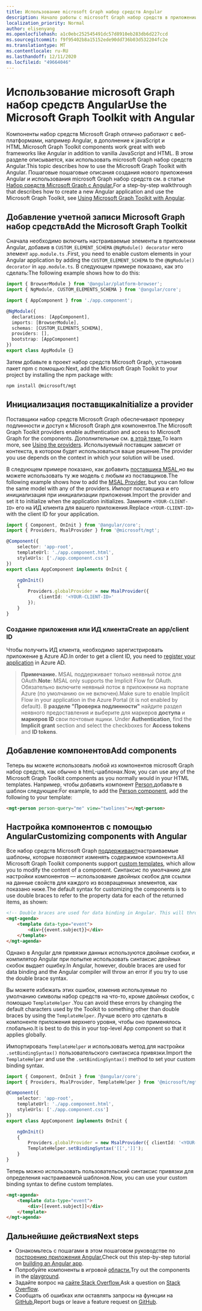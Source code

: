 ```yaml
---
title: Использование microsoft Graph набор средств Angular
description: Начало работы с microsoft Graph набор средств в приложении Angular.
localization_priority: Normal
author: elisenyang
ms.openlocfilehash: a1c0ebc252545491dc57d8910eb283db6d227ccd
ms.sourcegitcommit: f9f95402b8a15152ede90dd736b03d532204fc2e
ms.translationtype: MT
ms.contentlocale: ru-RU
ms.lasthandoff: 12/11/2020
ms.locfileid: "49664046"
---
```

# <a name="use-the-microsoft-graph-toolkit-with-angular"></a><span data-ttu-id="b3cca-103">Использование microsoft Graph набор средств Angular</span><span class="sxs-lookup"><span data-stu-id="b3cca-103">Use the Microsoft Graph Toolkit with Angular</span></span>

<span data-ttu-id="b3cca-104">Компоненты набор средств Microsoft Graph отлично работают с веб-платформами, например Angular, в дополнение к javaScript и HTML.</span><span class="sxs-lookup"><span data-stu-id="b3cca-104">Microsoft Graph Toolkit components work great with web frameworks like Angular in addition to vanilla JavaScript and HTML.</span></span> <span data-ttu-id="b3cca-105">В этом разделе описывается, как использовать microsoft Graph набор средств Angular.</span><span class="sxs-lookup"><span data-stu-id="b3cca-105">This topic describes how to use the Microsoft Graph Toolkit with Angular.</span></span> <span data-ttu-id="b3cca-106">Пошаговые пошаговые описания создания нового приложения Angular и использования microsoft Graph набор средств см. в статье [Набор средств Microsoft Graph с Angular.](https://developer.microsoft.com/graph/blogs/a-lap-around-microsoft-graph-toolkit-day-14-using-microsoft-graph-toolkit-with-angular/)</span><span class="sxs-lookup"><span data-stu-id="b3cca-106">For a step-by-step walkthrough that describes how to create a new Angular application and use the Microsoft Graph Toolkit, see [Using Microsoft Graph Toolkit with Angular](https://developer.microsoft.com/graph/blogs/a-lap-around-microsoft-graph-toolkit-day-14-using-microsoft-graph-toolkit-with-angular/).</span></span>

## <a name="add-the-microsoft-graph-toolkit"></a><span data-ttu-id="b3cca-107">Добавление учетной записи Microsoft Graph набор средств</span><span class="sxs-lookup"><span data-stu-id="b3cca-107">Add the Microsoft Graph Toolkit</span></span>

<span data-ttu-id="b3cca-108">Сначала необходимо включить настраиваемые элементы в приложении Angular, добавив в `CUSTOM_ELEMENT_SCHEMA` `@NgModule() decorator` него элемент `app.module.ts` .</span><span class="sxs-lookup"><span data-stu-id="b3cca-108">First, you need to enable custom elements in your Angular application by adding the `CUSTOM_ELEMENT_SCHEMA` to the `@NgModule() decorator` in `app.module.ts`.</span></span> <span data-ttu-id="b3cca-109">В следующем примере показано, как это сделать:</span><span class="sxs-lookup"><span data-stu-id="b3cca-109">The following example shows how to do this:</span></span>
```ts
import { BrowserModule } from '@angular/platform-browser';
import { NgModule, CUSTOM_ELEMENTS_SCHEMA } from '@angular/core';

import { AppComponent } from './app.component';

@NgModule({
  declarations: [AppComponent],
  imports: [BrowserModule],
  schemas: [CUSTOM_ELEMENTS_SCHEMA],
  providers: [],
  bootstrap: [AppComponent]
})
export class AppModule {}
```
<span data-ttu-id="b3cca-110">Затем добавьте в проект набор средств Microsoft Graph, установив пакет npm с помощью:</span><span class="sxs-lookup"><span data-stu-id="b3cca-110">Next, add the Microsoft Graph Toolkit to your project by installing the npm package with:</span></span>
```bash
npm install @microsoft/mgt
```
## <a name="initialize-a-provider"></a><span data-ttu-id="b3cca-111">Инициализация поставщика</span><span class="sxs-lookup"><span data-stu-id="b3cca-111">Initialize a provider</span></span>

<span data-ttu-id="b3cca-112">Поставщики набор средств Microsoft Graph обеспечивают проверку подлинности и доступ к Microsoft Graph для компонентов.</span><span class="sxs-lookup"><span data-stu-id="b3cca-112">The Microsoft Graph Toolkit providers enable authentication and access to Microsoft Graph for the components.</span></span> <span data-ttu-id="b3cca-113">Дополнительные см. [в этой теме.](../providers/providers.md)</span><span class="sxs-lookup"><span data-stu-id="b3cca-113">To learn more, see [Using the providers](../providers/providers.md).</span></span> <span data-ttu-id="b3cca-114">Используемый поставщик зависит от контекста, в котором будет использоваться ваше решение.</span><span class="sxs-lookup"><span data-stu-id="b3cca-114">The provider you use depends on the context in which your solution will be used.</span></span>

<span data-ttu-id="b3cca-115">В следующем примере показано, как добавить [поставщика MSAL,](../providers/msal.md)но вы можете использовать ту же модель с любым из поставщиков.</span><span class="sxs-lookup"><span data-stu-id="b3cca-115">The following example shows how to add the [MSAL Provider](../providers/msal.md), but you can follow the same model with any of the providers.</span></span> <span data-ttu-id="b3cca-116">Импорт поставщика и его инициализация при инициализации приложения.</span><span class="sxs-lookup"><span data-stu-id="b3cca-116">Import the provider and set it to initialize when the application initializes.</span></span> <span data-ttu-id="b3cca-117">Замените `<YOUR-CLIENT-ID>` его на ИД клиента для вашего приложения.</span><span class="sxs-lookup"><span data-stu-id="b3cca-117">Replace `<YOUR-CLIENT-ID>` with the client ID for your application.</span></span>

```ts
import { Component, OnInit } from '@angular/core';
import { Providers, MsalProvider } from '@microsoft/mgt';

@Component({
    selector: 'app-root',
    templateUrl: './app.component.html',
    styleUrls: ['./app.component.css']
})
export class AppComponent implements OnInit {

    ngOnInit()
    {
        Providers.globalProvider = new MsalProvider({
            clientId: '<YOUR-CLIENT-ID>'
        });
    }
}
```
### <a name="create-an-appclient-id"></a><span data-ttu-id="b3cca-118">Создание приложения или ИД клиента</span><span class="sxs-lookup"><span data-stu-id="b3cca-118">Create an app/client ID</span></span>
<span data-ttu-id="b3cca-119">Чтобы получить ИД клиента, необходимо зарегистрировать приложение [в](../../auth-register-app-v2.md) Azure AD.</span><span class="sxs-lookup"><span data-stu-id="b3cca-119">In order to get a client ID, you need to [register your application](../../auth-register-app-v2.md) in Azure AD.</span></span> 
><span data-ttu-id="b3cca-120">**Примечание.** MSAL поддерживает только неявный поток для OAuth.</span><span class="sxs-lookup"><span data-stu-id="b3cca-120">**Note**: MSAL only supports the Implicit Flow for OAuth.</span></span> <span data-ttu-id="b3cca-121">Обязательно включите неявный поток в приложении на портале Azure (по умолчанию он не включен).</span><span class="sxs-lookup"><span data-stu-id="b3cca-121">Make sure to enable Implicit Flow in your application in the Azure Portal (it is not enabled by default).</span></span> <span data-ttu-id="b3cca-122">В **разделе "Проверка подлинности"** найдите раздел неявного предоставления и выберите для маркеров **доступа** и **маркеров ID** свои почтовые ящики. </span><span class="sxs-lookup"><span data-stu-id="b3cca-122">Under **Authentication**, find the **Implicit grant** section and select the checkboxes for **Access tokens** and **ID tokens**.</span></span>

## <a name="add-components"></a><span data-ttu-id="b3cca-123">Добавление компонентов</span><span class="sxs-lookup"><span data-stu-id="b3cca-123">Add components</span></span>

<span data-ttu-id="b3cca-124">Теперь вы можете использовать любой из компонентов microsoft Graph набор средств, как обычно в htmL-шаблонах.</span><span class="sxs-lookup"><span data-stu-id="b3cca-124">Now, you can use any of the Microsoft Graph Toolkit components as you normally would in your HTML templates.</span></span> <span data-ttu-id="b3cca-125">Например, чтобы добавить компонент [Person,](../components/person.md)добавьте в шаблон следующее:</span><span class="sxs-lookup"><span data-stu-id="b3cca-125">For example, to add the [Person component](../components/person.md),  add the following to your template:</span></span>

```html
<mgt-person person-query="me" view="twolines"></mgt-person>
```

## <a name="customizing-components-with-angular"></a><span data-ttu-id="b3cca-126">Настройка компонентов с помощью Angular</span><span class="sxs-lookup"><span data-stu-id="b3cca-126">Customizing components with Angular</span></span>

<span data-ttu-id="b3cca-127">Все набор средств Microsoft Graph [поддерживают](../customize-components/templates.md)настраиваемые шаблоны, которые позволяют изменять содержимое компонента.</span><span class="sxs-lookup"><span data-stu-id="b3cca-127">All Microsoft Graph Toolkit components support [custom templates](../customize-components/templates.md), which allow you to modify the content of a component.</span></span> <span data-ttu-id="b3cca-128">Синтаксис по умолчанию для настройки компонентов — использование двойных скобок для ссылки на данные свойств для каждого из возвращенных элементов, как показано ниже.</span><span class="sxs-lookup"><span data-stu-id="b3cca-128">The default syntax for customizing the components is to use double braces to refer to the property data for each of the returned items, as shown:</span></span>

```html
<!-- Double braces are used for data binding in Angular. This will throw an error. -->
<mgt-agenda>
    <template data-type="event">
        <div>{{event.subject}}</div>
    </template>
</mgt-agenda>
```

<span data-ttu-id="b3cca-129">Однако в Angular для привязки данных используются двойные скобки, и компилятор Angular при попытке использовать синтаксис двойных скобок выдает ошибку.</span><span class="sxs-lookup"><span data-stu-id="b3cca-129">In Angular, however, double braces are used for data binding and the Angular compiler will throw an error if you try to use the double brace syntax.</span></span>

<span data-ttu-id="b3cca-130">Вы можете избежать этих ошибок, изменив используемые по умолчанию символы набор средств на что-то, кроме двойных скобок, с помощью `TemplateHelper` .</span><span class="sxs-lookup"><span data-stu-id="b3cca-130">You can avoid these errors by changing the default characters used by the Toolkit to something other than double braces by using the `TemplateHelper`.</span></span> <span data-ttu-id="b3cca-131">Лучше всего это сделать в компоненте приложения верхнего уровня, чтобы оно применялось глобально.</span><span class="sxs-lookup"><span data-stu-id="b3cca-131">It is best to do this in your top-level App component so that it applies globally.</span></span>

<span data-ttu-id="b3cca-132">Импортировать `TemplateHelper` и использовать метод для настройки `.setBindingSyntax()` пользовательского синтаксиса привязки.</span><span class="sxs-lookup"><span data-stu-id="b3cca-132">Import the `TemplateHelper` and use the `.setBindingSyntax()` method to set your custom binding syntax.</span></span>

```ts
import { Component, OnInit } from '@angular/core';
import { Providers, MsalProvider, TemplateHelper } from '@microsoft/mgt';

@Component({
    selector: 'app-root',
    templateUrl: './app.component.html',
    styleUrls: ['./app.component.css']
})
export class AppComponent implements OnInit {

    ngOnInit()
    {
        Providers.globalProvider = new MsalProvider({ clientId: '<YOUR-CLIENT-ID>'})
        TemplateHelper.setBindingSyntax('[[',']]');
    }
}
```
<span data-ttu-id="b3cca-133">Теперь можно использовать пользовательский синтаксис привязки для определения настраиваемой шаблонов.</span><span class="sxs-lookup"><span data-stu-id="b3cca-133">Now, you can use your custom binding syntax to define custom templates.</span></span>

```html
<mgt-agenda>
    <template data-type="event">
        <div>[[event.subject]]</div>
    </template>
</mgt-agenda>
```

## <a name="next-steps"></a><span data-ttu-id="b3cca-134">Дальнейшие действия</span><span class="sxs-lookup"><span data-stu-id="b3cca-134">Next steps</span></span>
- <span data-ttu-id="b3cca-135">Ознакомьтесь с пошагами в этом пошаговом руководстве по [построению приложения Angular.](https://developer.microsoft.com/graph/blogs/a-lap-around-microsoft-graph-toolkit-day-14-using-microsoft-graph-toolkit-with-angular/)</span><span class="sxs-lookup"><span data-stu-id="b3cca-135">Check out this step-by-step tutorial on [building an Angular app](https://developer.microsoft.com/graph/blogs/a-lap-around-microsoft-graph-toolkit-day-14-using-microsoft-graph-toolkit-with-angular/).</span></span>
- <span data-ttu-id="b3cca-136">Попробуйте компоненты в игровой [области.](https://mgt.dev)</span><span class="sxs-lookup"><span data-stu-id="b3cca-136">Try out the components in the [playground](https://mgt.dev).</span></span>
- <span data-ttu-id="b3cca-137">Задайте вопрос на [сайте Stack Overflow.](https://aka.ms/mgt-question)</span><span class="sxs-lookup"><span data-stu-id="b3cca-137">Ask a question on [Stack Overflow](https://aka.ms/mgt-question).</span></span>
- <span data-ttu-id="b3cca-138">Сообщать об ошибках или оставлять запросы на функции на [GitHub.](https://aka.ms/mgt)</span><span class="sxs-lookup"><span data-stu-id="b3cca-138">Report bugs or leave a feature request on [GitHub](https://aka.ms/mgt).</span></span>